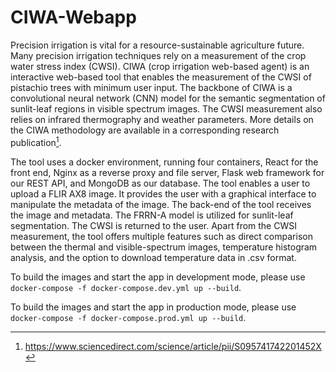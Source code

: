 # CIWA-Webapp

Precision irrigation is vital for a resource-sustainable agriculture future. Many precision irrigation techniques rely on a measurement of the crop water stress index (CWSI). CIWA (crop irrigation web-based agent) is an interactive web-based tool that enables the measurement of the CWSI of pistachio trees with minimum user input. The backbone of CIWA is a convolutional neural network (CNN) model for the semantic segmentation of sunlit-leaf regions in visible spectrum images. The CWSI measurement also relies on infrared thermography and weather parameters. More details on the CIWA methodology are available in a corresponding research publication[^1].

The tool uses a docker environment, running four containers, React for the front end, Nginx as a reverse proxy and file server, Flask web
framework for our REST API, and MongoDB as our database. The tool enables a user to upload a FLIR AX8 image. It provides
the user with a graphical interface to manipulate the metadata of the image. The back-end of the tool receives the image and metadata.
The FRRN-A model is utilized for sunlit-leaf segmentation. The CWSI is returned to the user. Apart from
the CWSI measurement, the tool offers multiple features such as direct comparison between the thermal and visible-spectrum images, temperature histogram analysis, and the option to download temperature data in .csv format. 

To build the images and start the app in development mode, please use `docker-compose -f docker-compose.dev.yml up --build`.

To build the images and start the app in production mode, please use `docker-compose -f docker-compose.prod.yml up --build`.















[^1]: https://www.sciencedirect.com/science/article/pii/S095741742201452X
